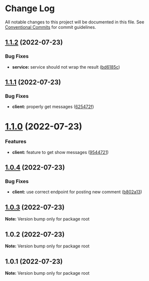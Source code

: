 # Change Log

All notable changes to this project will be documented in this file.
See [Conventional Commits](https://conventionalcommits.org) for commit guidelines.

## [1.1.2](https://github.com/digiz3d/ts-microservice-comments/compare/v1.1.1...v1.1.2) (2022-07-23)


### Bug Fixes

* **service:** service should not wrap the result ([bd6185c](https://github.com/digiz3d/ts-microservice-comments/commit/bd6185c592358bc9ce4a3473b7922bfcf4287e05))





## [1.1.1](https://github.com/digiz3d/ts-microservice-comments/compare/v1.1.0...v1.1.1) (2022-07-23)


### Bug Fixes

* **client:** properly get messages ([625472f](https://github.com/digiz3d/ts-microservice-comments/commit/625472f5f2dee1eaa60f3a3e169b2136411a330a))





# [1.1.0](https://github.com/digiz3d/ts-microservice-comments/compare/v1.0.4...v1.1.0) (2022-07-23)


### Features

* **client:** feature to get show messages ([9544721](https://github.com/digiz3d/ts-microservice-comments/commit/95447216682db2acee9344ba8f0ff6bd297d30b9))





## [1.0.4](https://github.com/digiz3d/ts-microservice-comments/compare/v1.0.3...v1.0.4) (2022-07-23)


### Bug Fixes

* **client:** use correct endpoint for posting new comment ([b802a13](https://github.com/digiz3d/ts-microservice-comments/commit/b802a1318585a9939e3848b46026147e4a8549f5))





## [1.0.3](https://github.com/digiz3d/ts-microservice-comments/compare/v1.0.2...v1.0.3) (2022-07-23)

**Note:** Version bump only for package root





## 1.0.2 (2022-07-23)

**Note:** Version bump only for package root





## 1.0.1 (2022-07-23)

**Note:** Version bump only for package root
